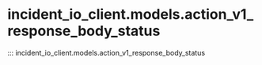 # incident_io_client.models.action_v1_response_body_status

::: incident_io_client.models.action_v1_response_body_status